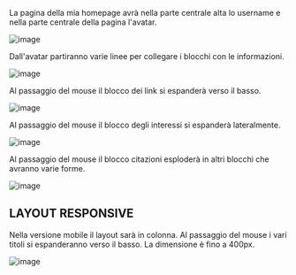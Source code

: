 La pagina della mia homepage avrà nella parte centrale alta lo username e nella parte centrale della pagina l'avatar.

![image](https://github.com/laPhoenixRising/homepage/assets/56075917/8fb20ed7-723d-4876-bb35-92b615ad3ccc)

Dall'avatar partiranno varie linee per collegare i blocchi con le informazioni.

![image](https://github.com/laPhoenixRising/homepage/assets/56075917/fcfcc8ae-7728-4a1c-8676-b37f73945d88)

Al passaggio del mouse il blocco dei link si espanderà verso il basso.

![image](https://github.com/laPhoenixRising/homepage/assets/56075917/816ff2e5-f07f-41e2-b9e0-5880889260e6)

Al passaggio del mouse il blocco degli interessi si espanderà lateralmente.

![image](https://github.com/laPhoenixRising/homepage/assets/56075917/64cd07f9-2c79-4c85-971e-9491b9539c59)

Al passaggio del mouse il blocco citazioni esploderà in altri blocchi che avranno varie forme.

![image](https://github.com/laPhoenixRising/homepage/assets/56075917/b1ac9a6f-fb6c-4cc8-aac2-1a784bce1b5b)

## LAYOUT RESPONSIVE

Nella versione mobile il layout sarà in colonna. Al passaggio del mouse i vari titoli si espanderanno verso il basso. La dimensione è fino a 400px.

![image](https://github.com/laPhoenixRising/laPhoenixRising.github.io/assets/56075917/8b3c7fa3-5aea-4e96-a63b-77c48f802610)



